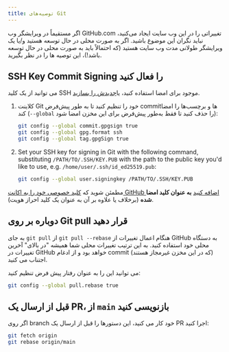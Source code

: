 ```yaml
---
title: توصیه‌های Git
---
```


اگر مستقیماً در ویرایشگر وب GitHub.com تغییراتی را در این وب سایت ایجاد می‌کنید، نباید نگران این موضوع باشید. اگر به صورت محلی در حال توسعه هستید و/یا یک ویرایشگر طولانی مدت وب سایت هستید (که احتمالاً باید به صورت محلی در حال توسعه باشد!)، این توصیه ها را در نظر بگیرید.

## SSH Key Commit Signing را فعال کنید

می توانید از یک کلید SSH موجود برای امضا استفاده کنید، یا[جدیدش را بسازید](https://docs.github.com/en/authentication/connecting-to-github-with-ssh/generating-a-new-ssh-key-and-adding-it-to-the-ssh-agent).

1. کلاینت Git خود را تنظیم کنید تا به طور پیش‌فرض commitها و برچسب‌ها را امضا کند (`--global` را حذف کنید تا فقط به‌طور پیش‌فرض برای این مخزن امضا شود):

    ```bash
    git config --global commit.gpgsign true
    git config --global gpg.format ssh
    git config --global tag.gpgSign true
    ```

2. Set your SSH key for signing in Git with the following command, substituting `/PATH/TO/.SSH/KEY.PUB` with the path to the public key you'd like to use, e.g. `/home/user/.ssh/id_ed25519.pub`:

    ```bash
    git config --global user.signingkey /PATH/TO/.SSH/KEY.PUB
    ```

مطمئن شوید که [ کلید خصوصی خود را به اکانت GitHub اضافه کنید](https://docs.github.com/en/authentication/connecting-to-github-with-ssh/adding-a-new-ssh-key-to-your-github-account#adding-a-new-ssh-key-to-your-account) **به عنوان کلید امضا شده** (برخلاف یا علاوه بر آن به عنوان یک کلید احراز هویت).

## دوباره بر روی Git pull قرار دهید

به جای `git pull` از `git pull --rebase` هنگام اعمال تغییرات از GitHub به دستگاه محلی خود استفاده کنید. به این ترتیب تغییرات محلی شما همیشه "در بالای" آخرین تغییرات در GitHub خواهد بود و از ادغام commit (که در این مخزن غیرمجاز هستند) اجتناب می کنید.

می توانید این را به عنوان رفتار پیش فرض تنظیم کنید:

```bash
git config --global pull.rebase true
```

## قبل از ارسال یک PR، از `main` بازنویسی کنید

اگر روی branch خود کار می کنید، این دستورها را قبل از ارسال یک PR اجرا کنید:

```bash
git fetch origin
git rebase origin/main
```
